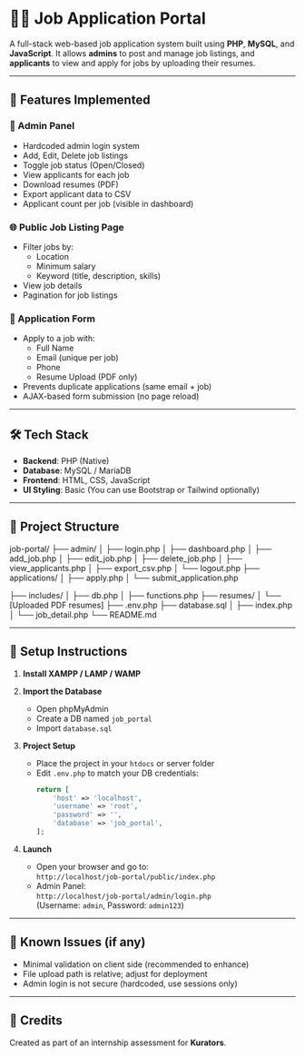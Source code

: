 # 🧑‍💼 Job Application Portal

A full-stack web-based job application system built using **PHP**, **MySQL**, and **JavaScript**. It allows **admins** to post and manage job listings, and **applicants** to view and apply for jobs by uploading their resumes.

---

## 🚀 Features Implemented

### 👤 Admin Panel
- Hardcoded admin login system
- Add, Edit, Delete job listings
- Toggle job status (Open/Closed)
- View applicants for each job
- Download resumes (PDF)
- Export applicant data to CSV
- Applicant count per job (visible in dashboard)

### 🌐 Public Job Listing Page
- Filter jobs by:
  - Location
  - Minimum salary
  - Keyword (title, description, skills)
- View job details
- Pagination for job listings

### 📝 Application Form
- Apply to a job with:
  - Full Name
  - Email (unique per job)
  - Phone
  - Resume Upload (PDF only)
- Prevents duplicate applications (same email + job)
- AJAX-based form submission (no page reload)

---

## 🛠 Tech Stack

- **Backend**: PHP (Native)
- **Database**: MySQL / MariaDB
- **Frontend**: HTML, CSS, JavaScript
- **UI Styling**: Basic (You can use Bootstrap or Tailwind optionally)

---

## 📁 Project Structure

job-portal/
├── admin/
│ ├── login.php
│ ├── dashboard.php
│ ├── add_job.php
│ ├── edit_job.php
│ ├── delete_job.php
│ ├── view_applicants.php
│ ├── export_csv.php
│ └── logout.php
├── applications/
│ ├── apply.php
│ └── submit_application.php

├── includes/
│ ├── db.php
│ ├── functions.php
├── resumes/
│ └── [Uploaded PDF resumes]
├── .env.php
├── database.sql
│ ├── index.php
│ └── job_detail.php
└── README.md


---

## 🧪 Setup Instructions

1. **Install XAMPP / LAMP / WAMP**
2. **Import the Database**
   - Open phpMyAdmin
   - Create a DB named `job_portal`
   - Import `database.sql`

3. **Project Setup**
   - Place the project in your `htdocs` or server folder
   - Edit `.env.php` to match your DB credentials:
     ```php
     return [
         'host' => 'localhost',
         'username' => 'root',
         'password' => '',
         'database' => 'job_portal',
     ];
     ```

4. **Launch**
   - Open your browser and go to:  
     `http://localhost/job-portal/public/index.php`
   - Admin Panel:  
     `http://localhost/job-portal/admin/login.php`  
     (Username: `admin`, Password: `admin123`)

---

## 🐛 Known Issues (if any)

- Minimal validation on client side (recommended to enhance)
- File upload path is relative; adjust for deployment
- Admin login is not secure (hardcoded, use sessions only)

---

## 👏 Credits

Created as part of an internship assessment for **Kurators**.
